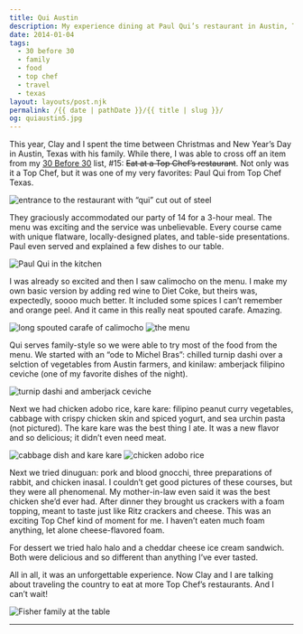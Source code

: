 ```yaml
---
title: Qui Austin
description: My experience dining at Paul Qui’s restaurant in Austin, Texas.
date: 2014-01-04
tags: 
  - 30 before 30
  - family
  - food
  - top chef
  - travel
  - texas
layout: layouts/post.njk
permalink: /{{ date | pathDate }}/{{ title | slug }}/
og: quiaustin5.jpg
---
```


This year, Clay and I spent the time between Christmas and New Year’s Day in Austin, Texas with his family. While there, I was able to cross off an item from my [30 Before 30](/2012/04/13/30-before-30/) list, #15: <span style="text-decoration:line-through;">Eat at a Top Chef’s restaurant</span>. Not only was it a Top Chef, but it was one of my very favorites: Paul Qui from Top Chef Texas.

![entrance to the restaurant with “qui” cut out of steel](/img/quiaustin1.jpg)

They graciously accommodated our party of 14 for a 3-hour meal. The menu was exciting and the service was unbelievable. Every course came with unique flatware, locally-designed plates, and table-side presentations. Paul even served and explained a few dishes to our table.

![Paul Qui in the kitchen](/img/quiaustin5.jpg)

I was already so excited and then I saw calimocho on the menu. I make my own basic version by adding red wine to Diet Coke, but theirs was, expectedly, soooo much better. It included some spices I can’t remember and orange peel. And it came in this really neat spouted carafe. Amazing.

![long spouted carafe of calimocho](/img/quiaustin4.jpg) ![the menu](/img/quiaustin2.jpg)

Qui serves family-style so we were able to try most of the food from the menu. We started with an “ode to Michel Bras”: chilled turnip dashi over a selction of vegetables from Austin farmers, and kinilaw: amberjack filipino ceviche (one of my favorite dishes of the night).

![turnip dashi and amberjack ceviche](/img/quiaustin7.jpg)

Next we had chicken adobo rice, kare kare: filipino peanut curry vegetables, cabbage with crispy chicken skin and spiced yogurt, and sea urchin pasta (not pictured). The kare kare was the best thing I ate. It was a new flavor and so delicious; it didn’t even need meat.

![cabbage dish and kare kare](/img/quiaustin8.jpg) ![chicken adobo rice](/img/quiaustin9.jpg)

Next we tried dinuguan: pork and blood gnocchi, three preparations of rabbit, and chicken inasal. I couldn’t get good pictures of these courses, but they were all phenomenal. My mother-in-law even said it was the best chicken she’d ever had. After dinner they brought us crackers with a foam topping, meant to taste just like Ritz crackers and cheese. This was an exciting Top Chef kind of moment for me. I haven’t eaten much foam anything, let alone cheese-flavored foam.

For dessert we tried halo halo and a cheddar cheese ice cream sandwich. Both were delicious and so different than anything I’ve ever tasted.

All in all, it was an unforgettable experience. Now Clay and I are talking about traveling the country to eat at more Top Chef’s restaurants. And I can’t wait!

![Fisher family at the table](/img/quiaustin3.jpg)

---
